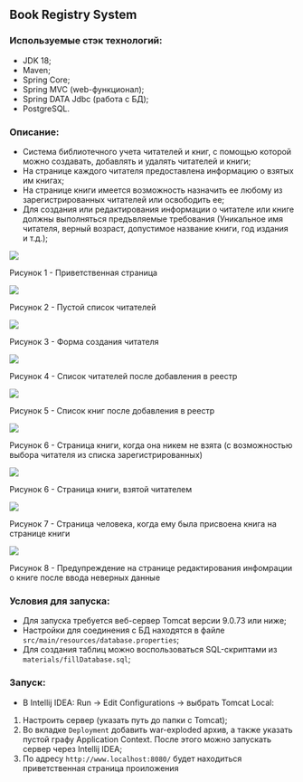 ## Book Registry System

### Используемые стэк технологий:

* JDK 18;
* Maven;
* Spring Core;
* Spring MVC (web-функционал);
* Spring DATA Jdbc (работа с БД);
* PostgreSQL.

### Описание:

* Система библиотечного учета читателей и книг, с помощью которой можно создавать, добавлять и удалять читателей и
  книги;
* На странице каждого читателя предоставлена информацию о взятых им книгах;
* На странице книги имеется возможность назначить ее любому из зарегистрированных читателей или освободить ее;
* Для создания или редактирования информации о читателе или книге должны выполняться предъвляемые требования (Уникальное
  имя читателя, верный возраст, допустимое название книги, год издания и т.д.);

![](materials/welcome.PNG)

Рисунок 1 - Приветственная страница

![](materials/emptyPeople.PNG)

Рисунок 2 - Пустой список читателей

![](materials/createPerson.PNG)

Рисунок 3 - Форма создания читателя

![](materials/peopleList.PNG)

Рисунок 4 - Список читателей после добавления в реестр

![](materials/booksList.PNG)

Рисунок 5 - Список книг после добавления в реестр

![](materials/bookChoose.PNG)

Рисунок 6 - Страница книги, когда она никем не взята (с возможностью выбора читателя из списка зарегистрированных)

![](materials/bookTaken.PNG)

Рисунок 6 - Страница книги, взятой читателем

![](materials/afterBookTaken.PNG)

Рисунок 7 - Страница человека, когда ему была присвоена книга на странице книги

![](materials/incorrectBookEdit.PNG)

Рисунок 8 - Предупреждение на странице редактирования инфомрации о книге после ввода неверных данные  

### Условия для запуска:

* Для запуска требуется веб-сервер Tomcat версии 9.0.73 или ниже;
* Настройки для соединения с БД находятся в файле ```src/main/resources/database.properties```;
* Для создания таблиц можно воспользоваться SQL-скриптами из ```materials/fillDatabase.sql```;

### Запуск:

* В Intellij IDEA: Run -> Edit Configurations -> выбрать Tomcat Local:

1) Настроить сервер (указать путь до папки с Tomcat);
2) Во вкладке `Deployment` добавить war-exploded архив, а также указать пустой графу Application Context. После этого
   можно запускать сервер через Intellij IDEA;
3) По адресу ```http://www.localhost:8080/``` будет находиться приветственная страница проиложения

